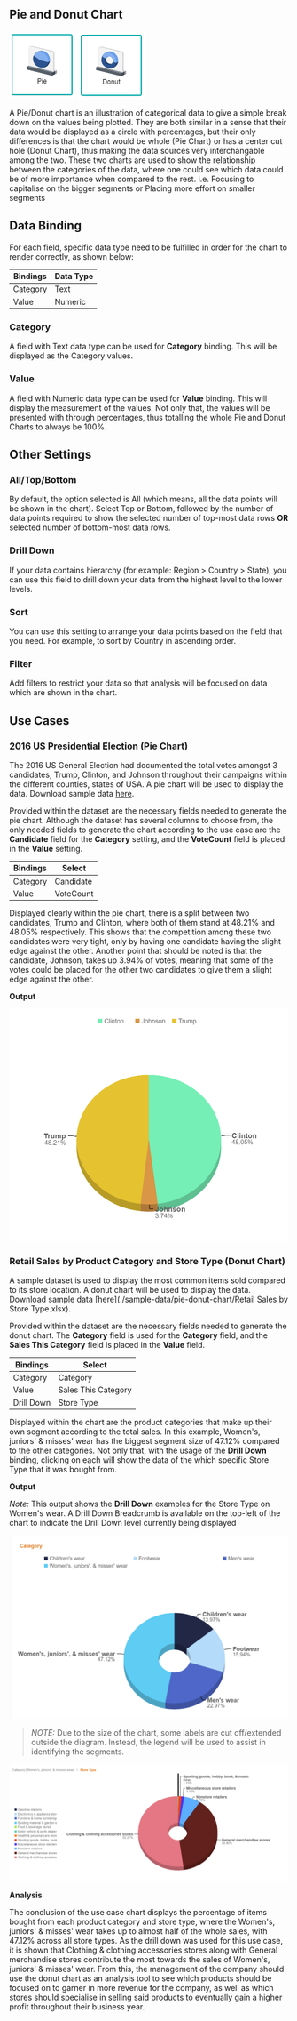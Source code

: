 ## Pie and Donut Chart

![Pie](./images/pie-donut-chart/piechart.PNG) ![Donut](./images/pie-donut-chart/donutchart.PNG)

A Pie/Donut chart is an illustration of categorical data to give a simple break down on the values being plotted. They are both similar in a sense that their data would be displayed as a circle with percentages, but their only differences is that the chart would be whole (Pie Chart) or has a center cut hole (Donut Chart), thus making the data sources very interchangable among the two. These two charts are used to show the relationship between the categories of the data, where one could see which data could be of more importance when compared to the rest. i.e. Focusing to capitalise on the bigger segments or Placing more effort on smaller segments 

## Data Binding

For each field, specific data type need to be fulfilled in order for the chart to render correctly, as shown below:

|Bindings|Data Type|
|---|---|
|Category|Text|
|Value|Numeric|

### Category

A field with Text data type can be used for **Category** binding. This will be displayed as the Category values.

### Value

A field with Numeric data type can be used for **Value** binding. This will display the measurement of the values. Not only that, the values will be presented with through percentages, thus totalling the whole Pie and Donut Charts to always be 100%.

## Other Settings

### All/Top/Bottom

By default, the option selected is All (which means, all the data points will be shown in the chart). Select Top or Bottom, followed by the number of data points required to show the selected number of top-most data rows **OR** selected number of bottom-most data rows.

### Drill Down

If your data contains hierarchy (for example: Region > Country > State), you can use this field to drill down your data from the highest level to the lower levels.

### Sort

You can use this setting to arrange your data points based on the field that you need. For example, to sort by Country in ascending order.

### Filter

Add filters to restrict your data so that analysis will be focused on data which are shown in the chart.

## Use Cases
### 2016 US Presidential Election (Pie Chart)
The 2016 US General Election had documented the total votes amongst 3 candidates, Trump, Clinton, and Johnson throughout their campaigns within the different counties, states of USA. A pie chart will be used to display the data. Download sample data [here](./sample-data/pie-donut-chart/us-election-2016-results-by-county.csv).

Provided within the dataset are the necessary fields needed to generate the pie chart. Although the dataset has several columns to choose from, the only needed fields to generate the chart according to the use case are the **Candidate** field for the **Category** setting, and the **VoteCount** field is placed in the **Value** setting.

|Bindings |Select|
|---|---|
|Category|Candidate|
|Value|VoteCount|

Displayed clearly within the pie chart, there is a split between two candidates, Trump and Clinton, where both of them stand at 48.21% and 48.05% respectively. This shows that the competition among these two candidates were very tight, only by having one candidate having the slight edge against the other. Another point that should be noted is that the candidate, Johnson, takes up 3.94% of votes, meaning that some of the votes could be placed for the other two candidates to give them a slight edge against the other.

**Output**

![US Elections](./images/pie-donut-chart/output-1.PNG)

### Retail Sales by Product Category and Store Type (Donut Chart)
A sample dataset is used to display the most common items sold compared to its store location. A donut chart will be used to display the data. Download sample data [here](./sample-data/pie-donut-chart/Retail Sales by Store Type.xlsx).

Provided within the dataset are the necessary fields needed to generate the donut chart. The **Category** field is used for the **Category** field, and the **Sales This Category** field is placed in the **Value** field.

|Bindings |Select|
|---|---|
|Category|Category|
|Value|Sales This Category|
|Drill Down|Store Type|

Displayed within the chart are the product categories that make up their own segment according to the total sales. In this example, Women's, juniors' & misses' wear has the biggest segment size of 47.12% compared to the other categories. Not only that, with the usage of the **Drill Down** binding, clicking on each will show the data of the which specific Store Type that it was bought from.

**Output**

*Note:* This output shows the **Drill Down** examples for the Store Type on Women's wear. A Drill Down Breadcrumb is available on the top-left of the chart to indicate the Drill Down level currently being displayed

![Retail Sales](./images/pie-donut-chart/output-2.PNG)

>*NOTE:* Due to the size of the chart, some labels are cut off/extended outside the diagram. Instead, the legend will be used to assist in identifying the segments.

![Store Type](./images/pie-donut-chart/output-2a.PNG)

**Analysis**

The conclusion of the use case chart displays the percentage of items bought from each product category and store type, where the Women's, juniors' & misses' wear takes up to almost half of the whole sales, with 47.12% across all store types. As the drill down was used for this use case, it is shown that Clothing & clothing accessories stores along with General merchandise stores contribute the most towards the sales of Women's, juniors' & misses' wear. From this, the management of the company should use the donut chart as an analysis tool to see which products should be focused on to garner in more revenue for the company, as well as which stores should specialise in selling said products to eventually gain a higher profit throughout their business year.